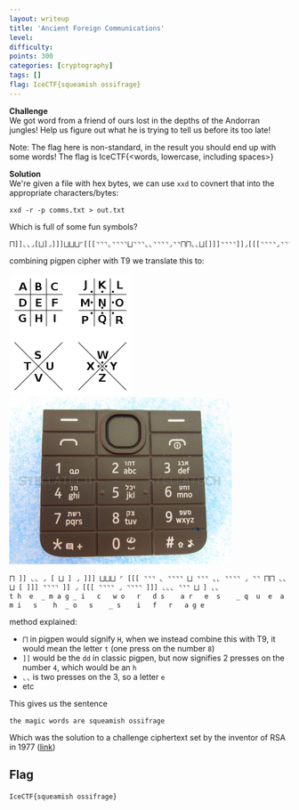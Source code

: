 ```yaml
---
layout: writeup
title: 'Ancient Foreign Communications'
level:
difficulty:
points: 300
categories: [cryptography]
tags: []
flag: IceCTF{squeamish ossifrage}
---
```

**Challenge**  
We got word from a friend of ours lost in the depths of the Andorran
jungles! Help us figure out what he is trying to tell us before its too
late!

Note: The flag here is non-standard, in the result you should end up
with some words! The flag is IceCTF\{<words, lowercase, including
spaces>}

**Solution**  
We're given a file with hex bytes, we can use `xxd` to covnert that into
the appropriate characters/bytes:

    xxd -r -p comms.txt > out.txt

Which is full of some fun symbols?

    ⨅]]⌞⌞⌟[⨆]⌟]]]⨆⨆⨆⌜[[[⌝⌝⌝⌞⌝⌝⌝⌝⨆⌝⌝⌝⌞⌞⌝⌝⌝⌝⌟⌝⌝⨅⨅⌞⌞⨆[]]]⌝⌝⌝⌝]]⌟[[[⌝⌝⌝⌝⌟⌝⌝⌝⌝]]]⌞⌞⌞⌝⌝⌝⨆]⌞⌞

combining pigpen cipher with T9 we translate this to:

![](writeupfiles/pigpen.png)  
![](writeupfiles/T9.jpeg)

    ⨅ ]] ⌞⌞ ⌟ [ ⨆ ] ⌟ ]]] ⨆⨆⨆ ⌜ [[[ ⌝⌝⌝ ⌞ ⌝⌝⌝⌝ ⨆ ⌝⌝⌝ ⌞⌞ ⌝⌝⌝⌝ ⌟ ⌝⌝ ⨅⨅ ⌞⌞ ⨆ [ ]]] ⌝⌝⌝⌝ ]] ⌟ [[[ ⌝⌝⌝⌝ ⌟ ⌝⌝⌝⌝ ]]] ⌞⌞⌞ ⌝⌝⌝ ⨆ ] ⌞⌞
    t h  e  _ m a g _ i   c   w o   r   d s    a r   e  s    _ q  u  e  a m i   s    h  _ o   s    _ s    i   f   r   a g e

method explained:

* `⨅` in pigpen would signify `H`, when we instead combine this with T9,
  it would mean the letter `t` (one press on the number `8`)
* `]]` would be the `dd` in classic pigpen, but now signifies 2 presses
  on the number `4`, which would be an `h`
* `⌞⌞` is two presses on the 3, so a letter `e`
* etc

This gives us the sentence

    the magic words are squeamish ossifrage

Which was the solution to a challenge ciphertext set by the inventor of
RSA in 1977 ([link][1])

## Flag

    IceCTF{squeamish ossifrage}



[1]: https://en.wikipedia.org/wiki/The_Magic_Words_are_Squeamish_Ossifrage
